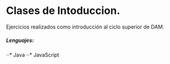 # Clases de Intoduccion.

Ejercicios realizados como introducción al ciclo superior de DAM.

##### Lenguajes:

⋅⋅* Java
⋅⋅* JavaScript
